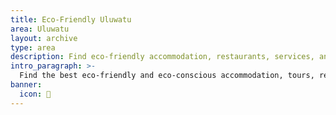 ```yaml
---
title: Eco-Friendly Uluwatu
area: Uluwatu
layout: archive
type: area
description: Find eco-friendly accommodation, restaurants, services, and things to do in Uluwatu, Bali with our free green business directory.
intro_paragraph: >-
  Find the best eco-friendly and eco-conscious accommodation, tours, restaurants, and services in Uluwatu.
banner:
  icon: 🌴
---
```

